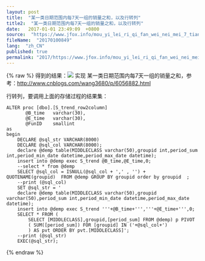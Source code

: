 ```yaml
---
layout: post
title:  "某一类日期范围内每7天一组的销量之和，以及行转列"
title2:  "某一类日期范围内每7天一组的销量之和，以及行转列"
date:   2017-01-01 23:49:09  +0800
source:  "https://www.jfox.info/mou_yi_lei_ri_qi_fan_wei_nei_mei_7_tian_yi_zu_de_xiao_liang_zhi_he_yi_ji_xing_zhuan_lie.html"
fileName:  "20170100849"
lang:  "zh_CN"
published: true
permalink: "2017/https://www.jfox.info/mou_yi_lei_ri_qi_fan_wei_nei_mei_7_tian_yi_zu_de_xiao_liang_zhi_he_yi_ji_xing_zhuan_lie.html"
---
```

{% raw %}
得到的结果：![](/wp-content/uploads/2017/06/d562b8bc-92b4-3118-abda-30987e27d6f8.png) 实现 某一类日期范围内每7天一组的销量之和，参考：http://www.cnblogs.com/wang3680/p/6056882.html

行转列，要调用上面的存储过程的结果集：

    ALTER proc [dbo].[S_trend_row2column]
    	   @B_time   varchar(30), 
           @E_time   varchar(30),
           @FunID    smallint
    as      
    begin  
    	DECLARE @sql_str VARCHAR(8000)
        DECLARE @sql_col VARCHAR(8000);
    	declare @demp table(MIDDLECLASS varchar(50),groupid int,period_sum int,period_min_date datetime,period_max_date datetime);
    	insert into @demp exec S_trend @B_time,@E_time,0;
    	--select * from @demp
    	SELECT @sql_col = ISNULL(@sql_col + ',' , '') +  QUOTENAME(groupid)  FROM @demp GROUP BY groupid order by groupid  ;
    	--print (@sql_col)
    	SET @sql_str = '
    	declare @demp table(MIDDLECLASS varchar(50),groupid varchar(50),period_sum int,period_min_date datetime,period_max_date datetime);
    	insert into @demp exec S_trend '''+@B_time+''','''+@E_time+''',0;
    	SELECT * FROM (
    		SELECT [MIDDLECLASS],groupid,[period_sum] FROM @demp) p PIVOT 
    		( SUM([period_sum]) FOR [groupid] IN ('+@sql_col+')
    		) AS pvt ORDER BY pvt.[MIDDLECLASS]';
    	--print (@sql_str)
        EXEC(@sql_str);
{% endraw %}
